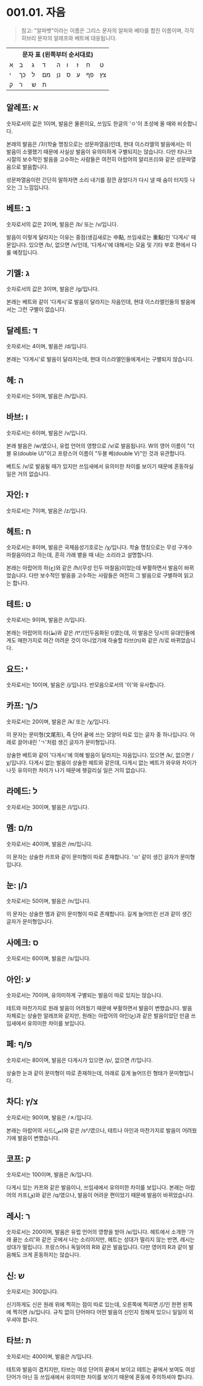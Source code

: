 # 001.01. 자음
> 참고: "알파벳"이라는 이름은 그리스 문자의 알파와 베타를 합친 이름이며, 각각 히브리 문자의 알레프와 베트에 대응됩니다.
<table>
  <tr>
    <th colspan=9>문자 표 (왼쪽부터 순서대로)</th>
  </tr>
  <tr>
    <td>א</td>
    <td>ב</td>
    <td>ג</td>
    <td>ד</td>
    <td>ה</td>
    <td>ו</td>
    <td>ז</td>
    <td>ח</td>
    <td>ט</td>
  </tr>
  <tr>
    <td>י</td>
    <td>כך</td>
    <td>ל</td>
    <td>מם</td>
    <td>נן</td>
    <td>ס</td>
    <td>ע</td>
    <td>פף</td>
    <td>צץ</td>
  </tr>
  <tr>
    <td>ק</td>
    <td>ר</td>
    <td>ש</td>
    <td>ת</td>
    <td></td>
    <td></td>
    <td></td>
    <td></td>
    <td></td>
  </tr>
</table>

## 알레프: א
숫자로서의 값은 1이며, 발음은 물론이요, 쓰임도 한글의 'ㅇ'이 초성에 올 때와 비슷합니다.

본래의 발음은 \/ʔ\/(학술 명칭으로는 성문파열음)인데, 현대 이스라엘의 발음에서는 이 발음이 소멸했기 때문에
사실상 발음이 유의미하게 구별되지는 않습니다.
다만 타나크 시절의 보수적인 발음을 고수하는 사람들은 여전히 아랍어의 알리프(ا)와 같은 성문파열음으로 발음합니다.

성문파열음이란 간단히 말하자면 소리 내기를 잠깐 끊었다가 다시 낼 때 숨이 터지듯 나오는 그 느낌입니다.
## 베트: ב
숫자로서의 값은 2이며, 발음은 \/b\/ 또는 \/v\/입니다.

발음이 이렇게 달라지는 이유는 중점(생김새로는 中點, 쓰임새로는 重點)인 '다게시' 때문입니다.
있으면 \/b\/, 없으면 \/v\/인데,
'다게시'에 대해서는 모음 및 기타 부호 편에서 다룰 예정입니다.
## 기멜: ג
숫자로서의 값은 3이며, 발음은 \/g\/입니다.

본래는 베트와 같이 '다게시'로 발음이 달라지는 자음인데, 현대 이스라엘인들의 발음에서는 그런 구별이 없습니다.
## 달레트: ד
숫자로서는 4이며, 발음은 \/d\/입니다.

본래는 '다게시'로 발음이 달라지는데, 현대 이스라엘인들에게서는 구별되지 않습니다.
## 헤: ה
숫자로서는 5이며, 발음은 \/h\/입니다.
## 바브: ו
숫자로서는 6이며, 발음은 \/v\/입니다.

본래 발음은 \/w\/였으나, 유럽 언어의 영향으로 \/v\/로 발음됩니다. W의 영어 이름이 "더블 유(double U)"이고 프랑스어 이름이 "두블 베(double V)"인 것과 유관합니다.

베트도 \/v\/로 발음될 때가 있지만 쓰임새에서 유의미한 차이를 보이기 때문에 혼동하실 일은 거의 없습니다.
## 자인: ז
숫자로서는 7이며, 발음은 \/z\/입니다.
## 헤트: ח
숫자로서는 8이며, 발음은 국제음성기호로는 \/χ\/입니다. 학술 명칭으로는 무성 구개수 마찰음이라고 하는데, 흔히 가래 뱉을 때 내는 소리라고 설명합니다.

본래는 아랍어의 하(ح)와 같은 \/ħ\/(무성 인두 마찰음)이었는데 부활하면서 발음이 바뀌었습니다.
다만 보수적인 발음을 고수하는 사람들은 여전히 그 발음으로 구별하여 읽고는 합니다.
## 테트: ט
숫자로서는 9이며, 발음은 \/t\/입니다.

본래는 아랍어의 타(ط)와 같은 \/tˤ\/(인두음화된 t)였는데,
이 발음은 당시의 유대인들에게도 매한가지로 여간 어려운 것이 아니었기에 하술할 타브(ת)와 같은 \/t\/로 바뀌었습니다.
## 요드: י
숫자로서는 10이며, 발음은 \/j\/입니다. 반모음으로서의 '이'와 유사합니다.
## 카프: כ/ך
숫자로서는 20이며, 발음은 \/k\/ 또는 \/χ\/입니다.

이 문자는 문미형(文尾形), 즉 단어 끝에 쓰는 모양이 따로 있는 글자 중 하나입니다. 아래로 끌어내린 'ㄱ'처럼 생긴 글자가 문미형입니다.

상술한 베트와 같이 '다게시'에 의해 발음이 달라지는 자음입니다.
있으면 \/k\/, 없으면 \/χ\/입니다.
다게시 없는 발음이 상술한 헤트와 같은데, 다게시 없는 베트가 와우와 차이가 나듯 유의미한 차이가 나기 때문에 헷갈리실 일은 거의 없습니다.
## 라메드: ל
숫자로서는 30이며, 발음은 \/l\/입니다.
## 멤: מ/ם
숫자로서는 40이며, 발음은 \/m\/입니다.

이 문자는 상술한 카프와 같이 문미형이 따로 존재합니다. 'ㅁ' 같이 생긴 글자가 문미형입니다.
## 눈: נ/ן
숫자로서는 50이며, 발음은 \/n\/입니다.

이 문자는 상술한 멤과 같이 문미형이 따로 존재합니다. 길게 늘어뜨린 선과 같이 생긴 글자가 문미형입니다.
## 사메크: ס
숫자로서는 60이며, 발음은 \/s\/입니다.
## 아인: ע
숫자로서는 70이며, 유의미하게 구별되는 발음이 따로 있지는 않습니다.

테트와 마찬가지로 원래 발음이 어려웠기 때문에 부활하면서 발음이 변했습니다.
발음 자체로는 상술한 알레프와 같지만, 원래는 아랍어의 아인(ع)과 같은 발음이었던 만큼 쓰임새에서 유의미한 차이를 보입니다.
## 페: פ/ף
숫자로서는 80이며, 발음은 다게시가 있으면 \/p\/, 없으면 \/f\/입니다.

상술한 눈과 같이 문미형이 따로 존재하는데, 아래로 길게 늘어뜨린 형태가 문미형입니다.
## 차디: צ/ץ
숫자로서는 90이며, 발음은 \/ㅊ\/입니다.

본래는 아랍어의 사드(ص)와 같은 \/sˤ\/였으나, 테트나 아인과 마찬가지로 발음이 어려웠기에 발음이 변했습니다.
## 코프: ק
숫자로서는 100이며, 발음은 \/k\/입니다.

다게시 있는 카프와 같은 발음이나, 쓰임새에서 유의미한 차이를 보입니다.
본래는 아랍어의 카프(ق)와 같은 \/q\/였으나, 발음이 어려운 편이었기 때문에 발음이 바뀌었습니다.
## 레시: ר
숫자로서는 200이며, 발음은 유럽 언어의 영향을 받아 \/ʁ\/입니다.
헤트에서 소개한 '가래 끓는 소리'와 같은 곳에서 나는 소리이지만,
헤트는 성대가 떨리지 않는 반면, 레시는 성대가 떨립니다.
프랑스어나 독일어의 R와 같은 발음입니다.
다만 영어의 R과 같이 발음해도 크게 혼동하지는 않습니다.
## 신: ש
숫자로서는 300입니다.

신기하게도 신은 원래 위에 찍히는 점이 따로 있는데, 오른쪽에 찍히면 \/ʃ\/인 한편 왼쪽에 찍히면 /s/입니다.
규칙 없이 단어마다 어떤 발음의 신인지 정해져 있으니 일일이 외우셔야 합니다.
## 타브: ת
숫자로서는 400이며, 발음은 /t/입니다.

테트와 발음이 겹치지만, 타브는 여성 단어의 끝에서 보이고 테트는 끝에서 보여도 여성 단어가 아닌 등 쓰임새에서 유의미한 차이를 보이기 때문에 혼동에 주의하셔야 합니다.
